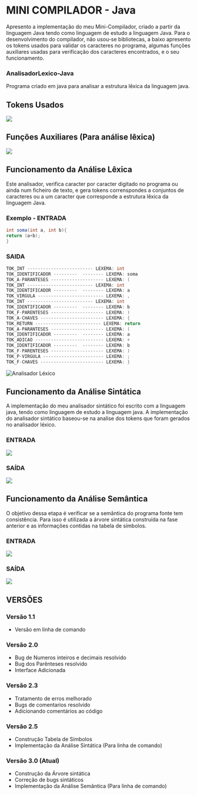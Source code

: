 # MINI COMPILADOR - Java
Apresento a implementação do meu Mini-Compilador, criado a partir da linguagem Java tendo como linguagem de estudo a linguagem Java. Para o desenvolvimento do compilador, não usou-se bibliotecas, a baixo apresento os tokens usados para validar os caracteres no programa, algumas funções auxiliares usadas para verificação dos caracteres encontrados, e o seu funcionamento.

### AnalisadorLexico-Java
Programa criado em java para analisar a estrutura lêxica
da linguagem java.

## Tokens Usados
<img src="Img/tokens.png">

## Funções Auxiliares (Para análise lêxica)
<img src="Img/FuncAux.png">

## Funcionamento da Análise Lêxica
Este analisador, verifica caracter por caracter digitado no programa
ou ainda num ficheiro de texto, e gera tokens correnspondes a conjuntos
de caracteres ou a um caracter que corresponde a estrutura lêxica da
linguagem Java.

### Exemplo - ENTRADA

```Java
int soma(int a, int b){
return (a+b);
}
```
### SAIDA

```Java
TOK_INT ------------------------- LEXEMA: int
TOK_IDENTIFICADOR ---------  -------- LEXEMA: soma
TOK_A-PARANTESES -------------------- LEXEMA: (
TOK_INT ------------------------- LEXEMA: int
TOK_IDENTIFICADOR ---------  -------- LEXEMA: a
TOK_VIRGULA ------------------------- LEXEMA: ,
TOK_INT ------------------------- LEXEMA: int
TOK_IDENTIFICADOR ---------  -------- LEXEMA: b
TOK_F-PARENTESES -------------------- LEXEMA: )
TOK_A-CHAVES ------------------------ LEXEMA: {
TOK_RETURN ------------------------- LEXEMA: return
TOK_A-PARANTESES -------------------- LEXEMA: (
TOK_IDENTIFICADOR ---------  -------- LEXEMA: a
TOK_ADICAO -------------------------- LEXEMA: +
TOK_IDENTIFICADOR ---------  -------- LEXEMA: b
TOK_F-PARENTESES -------------------- LEXEMA: )
TOK_P-VIRGULA ----------------------- LEXEMA: ;
TOK_F-CHAVES ------------------------ LEXEMA: }
```

<img src="./Analisador.png" alt="Analisador Léxico"> 


## Funcionamento da Análise Sintática
A implementação do meu analisador sintático foi escrito com a linguagem java, tendo como linguagem de estudo a linguagem java. A implementação do analisador sintático baseou-se na analise dos tokens que foram gerados no analisador léxico.

### ENTRADA
<img src="Img/EntradaSintaticaa.png">

### SAÍDA
<img src="Img/SaidaSintatica.png">

## Funcionamento da Análise Semântica
O objetivo dessa etapa é verificar se a semântica do programa fonte tem consistência. Para isso é utilizada a árvore sintática construída na fase anterior e as informações contidas na tabela de símbolos.

### ENTRADA
<img src="Img/EntradaSemantica.png">

### SAÍDA
<img src="Img/SaidaSemantica.png">


## VERSÕES
### Versão 1.1
+ Versão em linha de comando
### Versão 2.0
+ Bug de Numeros inteiros e decimais resolvido
+ Bug dos Parênteses resolvido
+ Interface Adicionada
### Versão 2.3
+ Tratamento de erros melhorado
+ Bugs de comentarios resolvido
+ Adicionando comentários ao código

### Versão 2.5
+ Construção Tabela de Símbolos
+ Implementação da Análise Sintática (Para linha de comando)

### Versão 3.0 (Atual)
+ Construção da Árvore sintática
+ Correção de bugs sintáticos
+ Implementação da Análise Semântica (Para linha de comando)


